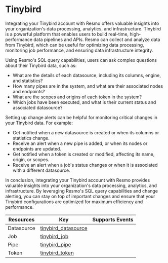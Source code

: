 Tinybird
========
Integrating your Tinybird account with Resmo offers valuable insights into your organization's data processing, analytics, and infrastructure. Tinybird is a powerful platform that enables users to build real-time, high-performance data pipelines and APIs. Resmo can collect and analyze data from Tinybird, which can be useful for optimizing data processing, monitoring job performance, and ensuring data infrastructure integrity.

Using Resmo's SQL query capabilities, users can ask complex questions about their Tinybird data, such as:

* What are the details of each datasource, including its columns, engine, and statistics?
* How many pipes are in the system, and what are their associated nodes and endpoints?
* What are the scopes and origins of each token in the system?
* Which jobs have been executed, and what is their current status and associated datasource?

Setting up change alerts can be helpful for monitoring critical changes in your Tinybird data. For example:

* Get notified when a new datasource is created or when its columns or statistics change.
* Receive an alert when a new pipe is added, or when its nodes or endpoints are updated.
* Get notified when a token is created or modified, affecting its name, origin, or scopes.
* Receive an alert when a job's status changes or when it is associated with a different datasource.

In conclusion, integrating your Tinybird account with Resmo provides valuable insights into your organization's data processing, analytics, and infrastructure. By leveraging Resmo's SQL query capabilities and change alerting, you can stay on top of important changes and ensure that your Tinybird configurations are optimized for maximum efficiency and performance.

| **Resources** | **Key**                                         | **Supports Events** |
| ------------- | ----------------------------------------------- | ------------------- |
| Datasource    | [tinybird\_datasource](tinybird\_datasource.md) |                     |
| Job           | [tinybird\_job](tinybird\_job.md)               |                     |
| Pipe          | [tinybird\_pipe](tinybird\_pipe.md)             |                     |
| Token         | [tinybird\_token](tinybird\_token.md)           |                     |
